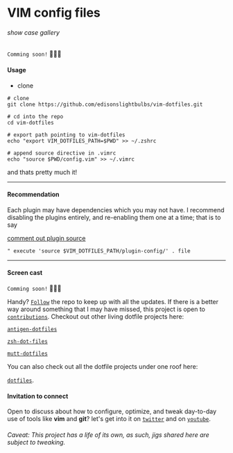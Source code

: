 # VIM config files

###### show case gallery

`Comming soon!`    👏🍻🍻

#### Usage

-   clone
```
# clone
git clone https://github.com/edisonslightbulbs/vim-dotfiles.git

# cd into the repo
cd vim-dotfiles

# export path pointing to vim-dotfiles
echo "export VIM_DOTFILES_PATH=$PWD" >> ~/.zshrc

# append source directive in .vimrc
echo "source $PWD/config.vim" >> ~/.vimrc
```

and thats pretty much it!

* * *

#### Recommendation

Each plugin may have dependencies which you may not have. I recommend disabling
the plugins entirely, and re-enabling them one at a time; that is to say

[comment out plugin
source](https://github.com/edisonslightbulbs/vim-dotfiles/blob/c2364263bfc56e8143a721c4ec2e74e75f645592/config.vim#L124)
```vim
" execute 'source $VIM_DOTFILES_PATH/plugin-config/' . file
```
* * *

#### Screen cast

`Comming soon!`    👏🍻🍻

Handy? [`Follow`](https://github.com/edisonslightbulbs/bootstrap.git)  the repo to keep up with all the updates.
If there is a better way around something that I may have missed, this project is open to [`contributions`](https://github.com/edisonslightbulbs/antigen-dotfiles.git). Checkout out other living dotfile projects here:

[`antigen-dotfiles`](https://github.com/edisonslightbulbs/antigen-dotfiles)

[`zsh-dot-files`](https://github.com/edisonslightbulbs/zsh-dotfiles)

[`mutt-dotfiles`](https://github.com/edisonslightbulbs/mutt)

You can also check out all the dotfile projects under one roof here:

[`dotfiles`](https://github.com/edisonslightbulbs/dotfiles).

#### Invitation to connect

Open to discuss about how to configure, optimize, and tweak day-to-day use of tools like **vim** and **git**?
let's get into it on [`twitter`](https://twitter.com/antiqueeverett) and on [`youtube`](https://www.youtube.com/channel/UCKkeK-xQiIWc3jzBbUel9ww?view_as=subscriber).

###### Caveat: This project has a life of its own, as such, jigs shared here are subject to tweaking.
